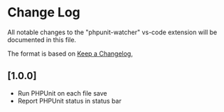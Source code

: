 # Change Log

All notable changes to the "phpunit-watcher" vs-code extension will be documented in this file.

The format is based on [Keep a Changelog](https://keepachangelog.com/en/1.0.0/),

## [1.0.0]

-   Run PHPUnit on each file save
-   Report PHPUnit status in status bar
